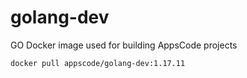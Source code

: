 # golang-dev

GO Docker image used for building AppsCode projects

```console
docker pull appscode/golang-dev:1.17.11
```
